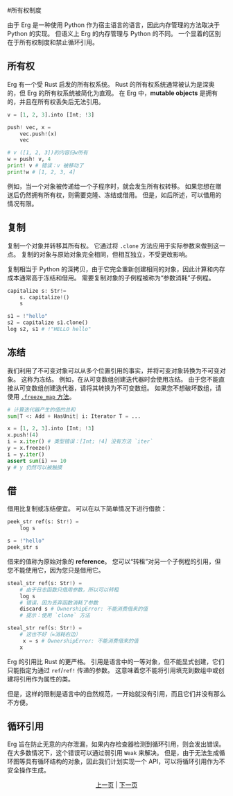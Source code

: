#所有权制度

由于 Erg 是一种使用 Python 作为宿主语言的语言，因此内存管理的方法取决于 Python 的实现。
但语义上 Erg 的内存管理与 Python 的不同。 一个显着的区别在于所有权制度和禁止循环引用。

## 所有权

Erg 有一个受 Rust 启发的所有权系统。
Rust 的所有权系统通常被认为是深奥的，但 Erg 的所有权系统被简化为直观。
在 Erg 中，__mutable objects__ 是拥有的，并且在所有权丢失后无法引用。

```python
v = [1, 2, 3].into [Int; !3]

push! vec, x =
    vec.push!(x)
    vec

# v ([1, 2, 3])的内容归w所有
w = push! v, 4
print! v # 错误：v 被移动了
print!w # [1, 2, 3, 4]
```

例如，当一个对象被传递给一个子程序时，就会发生所有权转移。
如果您想在赠送后仍然拥有所有权，则需要克隆、冻结或借用。
但是，如后所述，可以借用的情况有限。

## 复制

复制一个对象并转移其所有权。 它通过将 `.clone` 方法应用于实际参数来做到这一点。
复制的对象与原始对象完全相同，但相互独立，不受更改影响。

复制相当于 Python 的深拷贝，由于它完全重新创建相同的对象，因此计算和内存成本通常高于冻结和借用。
需要复制对象的子例程被称为“参数消耗”子例程。

```python
capitalize s: Str!=
    s. capitalize!()
    s

s1 = !"hello"
s2 = capitalize s1.clone()
log s2, s1 # !"HELLO hello"
```

## 冻结

我们利用了不可变对象可以从多个位置引用的事实，并将可变对象转换为不可变对象。
这称为冻结。 例如，在从可变数组创建迭代器时会使用冻结。
由于您不能直接从可变数组创建迭代器，请将其转换为不可变数组。
如果您不想破坏数组，请使用 [`.freeze_map` 方法](./type/mut.md)。

```python
# 计算迭代器产生的值的总和
sum|T <: Add + HasUnit| i: Iterator T = ...

x = [1, 2, 3].into [Int; !3]
x.push!(4)
i = x.iter() # 类型错误：[Int; !4] 没有方法 `iter`
y = x.freeze()
i = y.iter()
assert sum(i) == 10
y # y 仍然可以被触摸
```

## 借

借用比复制或冻结便宜。
可以在以下简单情况下进行借款：

```python
peek_str ref(s: Str!) =
    log s

s = !"hello"
peek_str s
```

借来的值称为原始对象的 __reference__。
您可以“转租”对另一个子例程的引用，但您不能使用它，因为您只是借用它。

```python
steal_str ref(s: Str!) =
    # 由于日志函数只借用参数，所以可以转租
    log s
    # 错误，因为丢弃函数消耗了参数
    discard s # OwnershipError: 不能消费借来的值
    # 提示：使用 `clone` 方法
```

```python
steal_str ref(s: Str!) =
    # 这也不好（=消耗右边）
     x = s # OwnershipError: 不能消费借来的值
    x
```

Erg 的引用比 Rust 的更严格。 引用是语言中的一等对象，但不能显式创建，它们只能指定为通过 `ref`/`ref!` 传递的参数。
这意味着您不能将引用填充到数组中或创建将引用作为属性的类。

但是，这样的限制是语言中的自然规范，一开始就没有引用，而且它们并没有那么不方便。

## 循环引用

Erg 旨在防止无意的内存泄漏，如果内存检查器检测到循环引用，则会发出错误。 在大多数情况下，这个错误可以通过弱引用 `Weak` 来解决。 但是，由于无法生成循环图等具有循环结构的对象，因此我们计划实现一个 API，可以将循环引用作为不安全操作生成。

<p align='center'>
    <a href='./17_mutability.md'>上一页</a> | <a href='./19_visibility.md'>下一页</a>
</p>